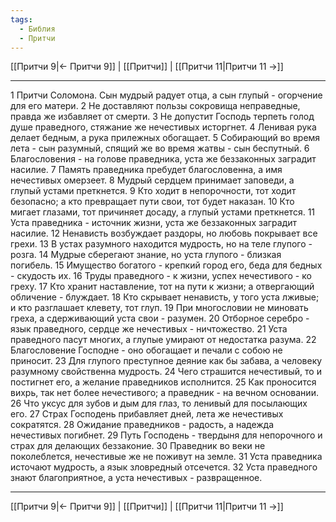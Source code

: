 ```yaml
---
tags:
  - Библия
  - Притчи
---
```

[[Притчи 9|← Притчи 9]] | [[Притчи]] | [[Притчи 11|Притчи 11 →]]

---
1 Притчи Соломона. Сын мудрый радует отца, а сын глупый - огорчение для его матери.
2 Не доставляют пользы сокровища неправедные, правда же избавляет от смерти.
3 Не допустит Господь терпеть голод душе праведного, стяжание же нечестивых исторгнет.
4 Ленивая рука делает бедным, а рука прилежных обогащает.
5 Собирающий во время лета - сын разумный, спящий же во время жатвы - сын беспутный.
6 Благословения - на голове праведника, уста же беззаконных заградит насилие.
7 Память праведника пребудет благословенна, а имя нечестивых омерзеет.
8 Мудрый сердцем принимает заповеди, а глупый устами преткнется.
9 Кто ходит в непорочности, тот ходит безопасно; а кто превращает пути свои, тот будет наказан.
10 Кто мигает глазами, тот причиняет досаду, а глупый устами преткнется.
11 Уста праведника - источник жизни, уста же беззаконных заградит насилие.
12 Ненависть возбуждает раздоры, но любовь покрывает все грехи.
13 В устах разумного находится мудрость, но на теле глупого - розга.
14 Мудрые сберегают знание, но уста глупого - близкая погибель.
15 Имущество богатого - крепкий город его, беда для бедных - скудость их.
16 Труды праведного - к жизни, успех нечестивого - ко греху.
17 Кто хранит наставление, тот на пути к жизни; а отвергающий обличение - блуждает.
18 Кто скрывает ненависть, у того уста лживые; и кто разглашает клевету, тот глуп.
19 При многословии не миновать греха, а сдерживающий уста свои - разумен.
20 Отборное серебро - язык праведного, сердце же нечестивых - ничтожество.
21 Уста праведного пасут многих, а глупые умирают от недостатка разума.
22 Благословение Господне - оно обогащает и печали с собою не приносит.
23 Для глупого преступное деяние как бы забава, а человеку разумному свойственна мудрость.
24 Чего страшится нечестивый, то и постигнет его, а желание праведников исполнится.
25 Как проносится вихрь, так нет более нечестивого; а праведник - на вечном основании.
26 Что уксус для зубов и дым для глаз, то ленивый для посылающих его.
27 Страх Господень прибавляет дней, лета же нечестивых сократятся.
28 Ожидание праведников - радость, а надежда нечестивых погибнет.
29 Путь Господень - твердыня для непорочного и страх для делающих беззаконие.
30 Праведник во веки не поколеблется, нечестивые же не поживут на земле.
31 Уста праведника источают мудрость, а язык зловредный отсечется.
32 Уста праведного знают благоприятное, а уста нечестивых - развращенное.

---
[[Притчи 9|← Притчи 9]] | [[Притчи]] | [[Притчи 11|Притчи 11 →]]